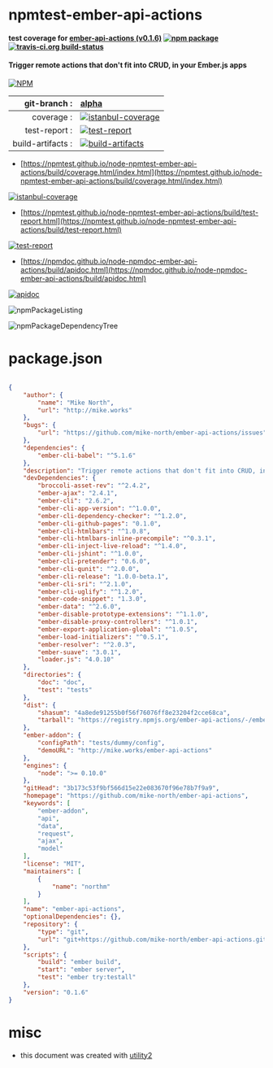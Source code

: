 # npmtest-ember-api-actions

#### test coverage for  [ember-api-actions (v0.1.6)](https://github.com/mike-north/ember-api-actions)  [![npm package](https://img.shields.io/npm/v/npmtest-ember-api-actions.svg?style=flat-square)](https://www.npmjs.org/package/npmtest-ember-api-actions) [![travis-ci.org build-status](https://api.travis-ci.org/npmtest/node-npmtest-ember-api-actions.svg)](https://travis-ci.org/npmtest/node-npmtest-ember-api-actions)

#### Trigger remote actions that don't fit into CRUD, in your Ember.js apps

[![NPM](https://nodei.co/npm/ember-api-actions.png?downloads=true&downloadRank=true&stars=true)](https://www.npmjs.com/package/ember-api-actions)

| git-branch : | [alpha](https://github.com/npmtest/node-npmtest-ember-api-actions/tree/alpha)|
|--:|:--|
| coverage : | [![istanbul-coverage](https://npmtest.github.io/node-npmtest-ember-api-actions/build/coverage.badge.svg)](https://npmtest.github.io/node-npmtest-ember-api-actions/build/coverage.html/index.html)|
| test-report : | [![test-report](https://npmtest.github.io/node-npmtest-ember-api-actions/build/test-report.badge.svg)](https://npmtest.github.io/node-npmtest-ember-api-actions/build/test-report.html)|
| build-artifacts : | [![build-artifacts](https://npmtest.github.io/node-npmtest-ember-api-actions/glyphicons_144_folder_open.png)](https://github.com/npmtest/node-npmtest-ember-api-actions/tree/gh-pages/build)|

- [https://npmtest.github.io/node-npmtest-ember-api-actions/build/coverage.html/index.html](https://npmtest.github.io/node-npmtest-ember-api-actions/build/coverage.html/index.html)

[![istanbul-coverage](https://npmtest.github.io/node-npmtest-ember-api-actions/build/screenCapture.buildCi.browser.%252Ftmp%252Fbuild%252Fcoverage.lib.html.png)](https://npmtest.github.io/node-npmtest-ember-api-actions/build/coverage.html/index.html)

- [https://npmtest.github.io/node-npmtest-ember-api-actions/build/test-report.html](https://npmtest.github.io/node-npmtest-ember-api-actions/build/test-report.html)

[![test-report](https://npmtest.github.io/node-npmtest-ember-api-actions/build/screenCapture.buildCi.browser.%252Ftmp%252Fbuild%252Ftest-report.html.png)](https://npmtest.github.io/node-npmtest-ember-api-actions/build/test-report.html)

- [https://npmdoc.github.io/node-npmdoc-ember-api-actions/build/apidoc.html](https://npmdoc.github.io/node-npmdoc-ember-api-actions/build/apidoc.html)

[![apidoc](https://npmdoc.github.io/node-npmdoc-ember-api-actions/build/screenCapture.buildCi.browser.%252Ftmp%252Fbuild%252Fapidoc.html.png)](https://npmdoc.github.io/node-npmdoc-ember-api-actions/build/apidoc.html)

![npmPackageListing](https://npmtest.github.io/node-npmtest-ember-api-actions/build/screenCapture.npmPackageListing.svg)

![npmPackageDependencyTree](https://npmtest.github.io/node-npmtest-ember-api-actions/build/screenCapture.npmPackageDependencyTree.svg)



# package.json

```json

{
    "author": {
        "name": "Mike North",
        "url": "http://mike.works"
    },
    "bugs": {
        "url": "https://github.com/mike-north/ember-api-actions/issues"
    },
    "dependencies": {
        "ember-cli-babel": "^5.1.6"
    },
    "description": "Trigger remote actions that don't fit into CRUD, in your Ember.js apps",
    "devDependencies": {
        "broccoli-asset-rev": "^2.4.2",
        "ember-ajax": "2.4.1",
        "ember-cli": "2.6.2",
        "ember-cli-app-version": "^1.0.0",
        "ember-cli-dependency-checker": "^1.2.0",
        "ember-cli-github-pages": "0.1.0",
        "ember-cli-htmlbars": "^1.0.8",
        "ember-cli-htmlbars-inline-precompile": "^0.3.1",
        "ember-cli-inject-live-reload": "^1.4.0",
        "ember-cli-jshint": "^1.0.0",
        "ember-cli-pretender": "0.6.0",
        "ember-cli-qunit": "^2.0.0",
        "ember-cli-release": "1.0.0-beta.1",
        "ember-cli-sri": "^2.1.0",
        "ember-cli-uglify": "^1.2.0",
        "ember-code-snippet": "1.3.0",
        "ember-data": "^2.6.0",
        "ember-disable-prototype-extensions": "^1.1.0",
        "ember-disable-proxy-controllers": "^1.0.1",
        "ember-export-application-global": "^1.0.5",
        "ember-load-initializers": "^0.5.1",
        "ember-resolver": "^2.0.3",
        "ember-suave": "3.0.1",
        "loader.js": "4.0.10"
    },
    "directories": {
        "doc": "doc",
        "test": "tests"
    },
    "dist": {
        "shasum": "4a8ede91255b0f56f76076ff8e23204f2cce68ca",
        "tarball": "https://registry.npmjs.org/ember-api-actions/-/ember-api-actions-0.1.6.tgz"
    },
    "ember-addon": {
        "configPath": "tests/dummy/config",
        "demoURL": "http://mike.works/ember-api-actions"
    },
    "engines": {
        "node": ">= 0.10.0"
    },
    "gitHead": "3b173c53f9bf566d15e22e083670f96e78b7f9a9",
    "homepage": "https://github.com/mike-north/ember-api-actions",
    "keywords": [
        "ember-addon",
        "api",
        "data",
        "request",
        "ajax",
        "model"
    ],
    "license": "MIT",
    "maintainers": [
        {
            "name": "northm"
        }
    ],
    "name": "ember-api-actions",
    "optionalDependencies": {},
    "repository": {
        "type": "git",
        "url": "git+https://github.com/mike-north/ember-api-actions.git"
    },
    "scripts": {
        "build": "ember build",
        "start": "ember server",
        "test": "ember try:testall"
    },
    "version": "0.1.6"
}
```



# misc
- this document was created with [utility2](https://github.com/kaizhu256/node-utility2)
